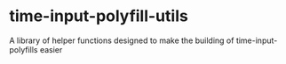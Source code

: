 # time-input-polyfill-utils

A library of helper functions designed to make the building of time-input-polyfills easier
